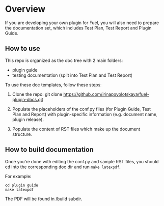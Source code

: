 # Overview

If you are developing your own plugin for Fuel, you will also need to prepare the documentation set,
which includes Test Plan, Test Report and Plugin Guide.

## How to use

This repo is organized as the doc tree with 2 main folders:
- plugin guide
- testing documentation (split into Test Plan and Test Report)

To use these doc templates, follow these steps:

1. Clone the repo:
  git clone https://github.com/irinapovolotskaya/fuel-plugin-docs.git
  
2. Populate the placeholders of the conf.py files (for Plugin Guide, Test Plan and Report) with plugin-specific information (e.g. document name, plugin release).

3. Populate the content of RST files which make up the document structure.

## How to build documentation

Once you're done with editing the conf.py and sample RST files, you should cd into the corresponding doc dir and
run `make latexpdf`.

For example:
```
cd plugin guide
make latexpdf
```

The PDF will be found in /build subdir.



